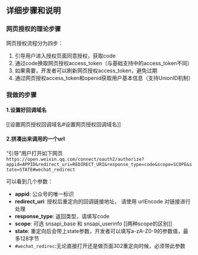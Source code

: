 ## 详细步骤和说明

### 网页授权的理论步骤

网页授权流程分为四步：

1.  引导用户进入授权页面同意授权，获取code
2.  通过code换取网页授权access_token（与基础支持中的access_token不同）
3.  如果需要，开发者可以刷新网页授权access_token，避免过期
4.  通过网页授权access_token和openid获取用户基本信息（支持UnionID机制）

### 我做的步骤

#### 1.设置好回调域名

[[设置网页授权回调域名#设置网页授权回调域名]]

#### 2.拼凑出来调用的一个url

“引导”用户打开如下网页
`https://open.weixin.qq.com/connect/oauth2/authorize?appid=APPID&redirect_uri=REDIRECT_URI&response_type=code&scope=SCOPE&state=STATE#wechat_redirect`

可以看到几个参数：

- **appid**: 公众号的唯一标识
- **redirect_uri**: 授权后重定向的回调链接地址， 请使用 urlEncode 对链接进行处理
- **response_type**: 返回类型，请填写code
- **scope**: 可选 snsapi_base 和 snsapi_userinfo [[两种scope的区别]]
- **state**: 重定向后会带上state参数，开发者可以填写a-zA-Z0-9的参数值，最多128字节
- `#wechat_redirec`:无论直接打开还是做页面302重定向时候，必须带此参数







